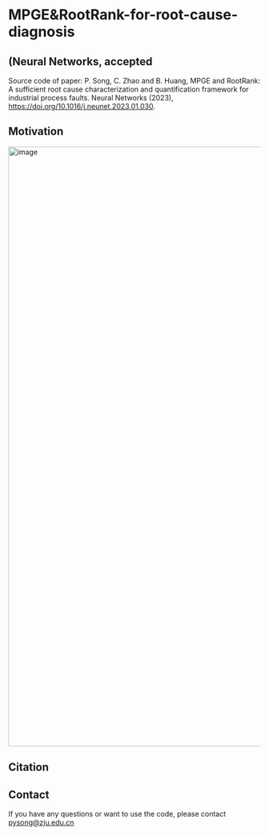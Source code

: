 # MPGE&RootRank-for-root-cause-diagnosis 
## (Neural Networks, accepted
Source code of paper: P. Song, C. Zhao and B. Huang, MPGE and RootRank: A sufficient root cause characterization and quantification framework for industrial process faults. Neural Networks (2023), https://doi.org/10.1016/j.neunet.2023.01.030.

## Motivation
<img width="1195" alt="image" src="https://user-images.githubusercontent.com/88123091/212027061-8e28934a-6881-4625-b81e-3f1fa3a572a9.png">

## Citation

## Contact
If you have any questions or want to use the code, please contact pysong@zju.edu.cn
